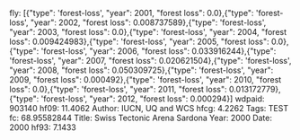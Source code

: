fly: [{"type": 'forest-loss', "year": 2001, "forest loss": 0.0},{"type": 'forest-loss', "year": 2002, "forest loss": 0.008737589},{"type": 'forest-loss', "year": 2003, "forest loss": 0.0},{"type": 'forest-loss', "year": 2004, "forest loss": 0.009424983},{"type": 'forest-loss', "year": 2005, "forest loss": 0.0},{"type": 'forest-loss', "year": 2006, "forest loss": 0.033916244},{"type": 'forest-loss', "year": 2007, "forest loss": 0.020621504},{"type": 'forest-loss', "year": 2008, "forest loss": 0.050309725},{"type": 'forest-loss', "year": 2009, "forest loss": 0.000492},{"type": 'forest-loss', "year": 2010, "forest loss": 0.0},{"type": 'forest-loss', "year": 2011, "forest loss": 0.013172779},{"type": 'forest-loss', "year": 2012, "forest loss": 0.000294}]
wdpaid: 903140
hf09: 11.4062
Author: IUCN, UQ and WCS
hfcg: 4.2262
Tags: TEST
fc: 68.95582844
Title: Swiss Tectonic Arena Sardona
Year: 2000
Date: 2000
hf93: 7.1433
